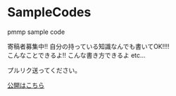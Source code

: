 # SampleCodes
pmmp sample code

 寄稿者募集中!! 自分の持っている知識なんでも書いてOK!!!!  
 こんなことできるよ!! こんな書き方できるよ etc...

プルリク送ってください。

<a href="https://soradore.github.io/SampleCodes" target="_blank">公開はこちら</a>
